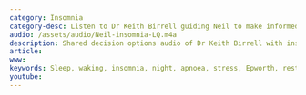 ```yaml
---
category: Insomnia
category-desc: Listen to Dr Keith Birrell guiding Neil to make informed decisions to improve his sleep.
audio: /assets/audio/Neil-insomnia-LQ.m4a
description: Shared decision options audio of Dr Keith Birrell with insomniac Neil
article: 
www: 
keywords: Sleep, waking, insomnia, night, apnoea, stress, Epworth, restriction, audio, questionnaire, sleep hygiene, sleep problem, sleep restriction
youtube:
--- 
```

